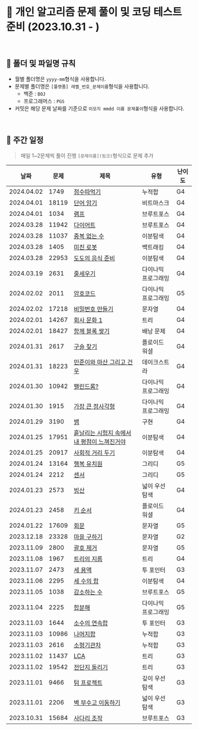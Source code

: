 # 💯 개인 알고리즘 문제 풀이 및 코딩 테스트 준비 (2023.10.31 - )

<br />

## 📝 폴더 및 파일명 규칙

- 월별 폴더명은 `yyyy-mm`형식을 사용합니다.
- 문제별 폴더명은 `[플랫폼] 레벨_번호_문제이름`형식을 사용합니다.
  - 백준 : `BOJ`
  - 프로그래머스 : `PGS`
- 커밋은 해당 문제 날짜를 기준으로 `이모지 mmdd 이름 문제풀이`형식을 사용합니다.

<br />

## 📅 주간 일정

> 매일 1~2문제씩 풀이 진행
> `[문제이름](링크)`형식으로 문제 추가

| 날짜         | 문제    | 제목                                                                | 유형         | 난이도 |
|------------|-------|-------------------------------------------------------------------|------------|-----|
| 2024.04.02 | 1749  | [점수따먹기](https://www.acmicpc.net/problem/1749)                     | 누적합        | G4  |
| 2024.04.01 | 18119 | [단어 암기](https://www.acmicpc.net/problem/18119)                    | 비트마스크      | G4  |
| 2024.04.01 | 1034  | [램프](https://www.acmicpc.net/problem/1034)                        | 브루트포스      | G4  |
| 2024.03.28 | 11942 | [다이어트](https://www.acmicpc.net/problem/11942)                     | 브루트포스      | G4  |
| 2024.03.28 | 11037 | [중복 없는 수](https://www.acmicpc.net/problem/11037)                  | 이분탐색       | G4  |
| 2024.03.28 | 1405  | [미친 로봇](https://www.acmicpc.net/problem/1405)                     | 백트래킹       | G4  |
| 2024.03.28 | 22953 | [도도의 음식 준비](https://www.acmicpc.net/problem/22953)                | 이분탐색       | G4  |
| 2024.03.19 | 2631  | [줄세우기](https://www.acmicpc.net/problem/2631)                      | 다이나믹 프로그래밍 | G4  |
| 2024.02.02 | 2011  | [암호코드](https://www.acmicpc.net/problem/2011)                      | 다이나믹 프로그래밍 | G5  |
| 2024.02.02 | 17218 | [비밀번호 만들기](https://www.acmicpc.net/problem/17218)                 | 문자열        | G4  |
| 2024.02.01 | 14267 | [회사 문화 1](https://www.acmicpc.net/problem/14267)                  | 트리         | G4  |
| 2024.02.01 | 18427 | [함께 블록 쌓기](https://www.acmicpc.net/problem/18427)                 | 배낭 문제      | G4  |
| 2024.01.31 | 2617  | [구슬 찾기](https://www.acmicpc.net/problem/2617)                     | 플로이드 워셜    | G4  |
| 2024.01.31 | 18223 | [민준이와 마산 그리고 건우](https://www.acmicpc.net/problem/18223)           | 데이크스트라     | G4  |
| 2024.01.30 | 10942 | [팰린드롬?](https://www.acmicpc.net/problem/10942)                    | 다이나믹 프로그래밍 | G4  |
| 2024.01.30 | 1915  | [가장 큰 정사각형](https://www.acmicpc.net/problem/1915)                 | 다이나믹 프로그래밍 | G4  |
| 2024.01.29 | 3190  | [뱀](https://www.acmicpc.net/problem/3190)                         | 구현         | G4  |
| 2024.01.25 | 17951 | [흩날리는 시험지 속에서 내 평점이 느껴진거야](https://www.acmicpc.net/problem/17951) | 이분탐색       | G4  |
| 2024.01.25 | 20917 | [사회적 거리 두기](https://www.acmicpc.net/problem/20917)                | 이분탐색       | G4  |
| 2024.01.24 | 13164 | [행복 유치원](https://www.acmicpc.net/problem/13164)                   | 그리디        | G5  |
| 2024.01.24 | 2212  | [센서](https://www.acmicpc.net/problem/2212)                        | 그리디        | G5  |
| 2024.01.23 | 2573  | [빙산](https://www.acmicpc.net/problem/2573)                        | 넓이 우선 탐색   | G4  |
| 2024.01.23 | 2458  | [키 순서](https://www.acmicpc.net/problem/2458)                      | 플로이드 워셜    | G4  |
| 2024.01.22 | 17609 | [회문](https://www.acmicpc.net/problem/17609)                       | 문자열        | G5  |
| 2023.12.18 | 23328 | [마을 구하기](https://www.acmicpc.net/problem/23328)                   | 문자열        | G2  |
| 2023.11.09 | 2800  | [괄호 제거](https://www.acmicpc.net/problem/2800)                     | 문자열        | G5  |
| 2023.11.08 | 1967  | [트리의 지름](https://www.acmicpc.net/problem/2473)                    | 트리         | G4  |
| 2023.11.07 | 2473  | [세 용액](https://www.acmicpc.net/problem/2473)                      | 투 포인터      | G3  |
| 2023.11.06 | 2295  | [세 수의 합](https://www.acmicpc.net/problem/2295)                    | 이분탐색       | G4  |
| 2023.11.05 | 1038  | [감소하는 수](https://www.acmicpc.net/problem/1038)                    | 브루트포스      | G5  |
| 2023.11.04 | 2225  | [합분해](https://www.acmicpc.net/problem/2225)                       | 다이나믹 프로그래밍 | G5  |
| 2023.11.03 | 1644  | [소수의 연속합](https://www.acmicpc.net/problem/1644)                   | 투 포인터      | G3  |
| 2023.11.03 | 10986 | [나머지합](https://www.acmicpc.net/problem/10986)                     | 누적합        | G3  |
| 2023.11.03 | 2616  | [소형기관차](https://www.acmicpc.net/problem/2616)                     | 누적합        | G3  |
| 2023.11.02 | 11437 | [LCA](https://www.acmicpc.net/problem/11437)                      | 트리         | G3  |
| 2023.11.02 | 19542 | [전단지 돌리기](https://www.acmicpc.net/problem/19542)                  | 트리         | G3  |
| 2023.11.01 | 9466  | [텀 프로젝트](https://www.acmicpc.net/problem/9466)                    | 깊이 우선 탐색   | G3  |
| 2023.11.01 | 2206  | [벽 부수고 이동하기](https://www.acmicpc.net/problem/2206)                | 넓이 우선 탐색   | G3  |
| 2023.10.31 | 15684 | [사다리 조작](https://www.acmicpc.net/problem/15684)                   | 브루트포스      | G3  |
